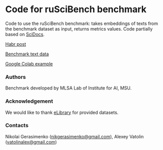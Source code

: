 # Code for ruSciBench benchmark

Code to use the ruSciBench benchmark: takes embeddings of texts from the benchmark dataset as input, returns metrics values. Code partially based on [SciDocs](https://github.com/allenai/scidocs).

[Habr post](https://habr.com/ru/articles/781032/)

[Benchmark text data](https://huggingface.co/datasets/mlsa-iai-msu-lab/ru_sci_bench)

[Google Colab example](https://colab.research.google.com/drive/1d-o43S8BYZXQFNSbGMO_ot8CuC5hW2O1?usp=sharing)


### Authors
Benchmark developed by MLSA Lab of Institute for AI, MSU.

### Acknowledgement
We would like to thank [eLibrary](https://elibrary.ru/) for provided datasets.

### Contacts
Nikolai Gerasimenko (nikgerasimenko@gmail.com), Alexey Vatolin (vatolinalex@gmail.com)

